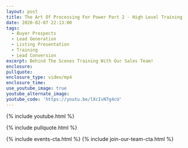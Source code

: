 ```yaml
---
layout: post
title: The Art Of Processing For Power Part 2 - High Level Training
date: 2020-02-07 22:13:00
tags:
  - Buyer Prospects
  - Lead Generation
  - Listing Presentation
  - Training
  - Lead Conversion
excerpt: Behind The Scenes Training With Our Sales Team!
enclosure:
pullquote:
enclosure_type: video/mp4
enclosure_time:
use_youtube_image: true
youtube_alternate_image:
youtube_code: 'https://youtu.be/lXcIvN7g4cU'
---
```


{% include youtube.html %}

{% include pullquote.html %}

{% include events-cta.html %} {% include join-our-team-cta.html %}